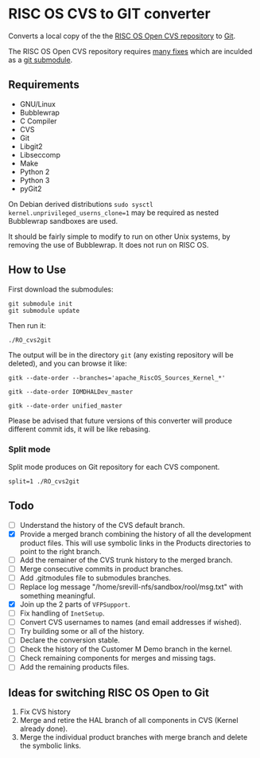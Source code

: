 # RISC OS CVS to GIT converter

Converts a local copy of the the [RISC OS Open CVS repository](https://www.riscosopen.org/content/downloads/risc-os-tarballs) to [Git](https://git-scm.com/).

The RISC OS Open CVS repository requires [many fixes](https://github.com/TimothyEBaldwin/RO_cvsroot/commits/fixes) which are inculded as a [git submodule](https://git-scm.com/book/en/v2/Git-Tools-Submodules).

## Requirements

* GNU/Linux
* Bubblewrap
* C Compiler
* CVS
* Git
* Libgit2
* Libseccomp
* Make
* Python 2
* Python 3
* pyGit2

On Debian derived distributions `sudo sysctl kernel.unprivileged_userns_clone=1` may be required as nested Bubblewrap sandboxes are used.

It should be fairly simple to modify to run on other Unix systems, by removing the use of Bubblewrap. It does not run on RISC OS.

## How to Use

First download the submodules:

```
git submodule init
git submodule update
```

Then run it:

```
./RO_cvs2git
```

The output will be in the directory `git` (any existing repository will be deleted), and you can browse it like:

```
gitk --date-order --branches='apache_RiscOS_Sources_Kernel_*'
```
```
gitk --date-order IOMDHALDev_master
```
```
gitk --date-order unified_master
```

Please be advised that future versions of this converter will produce different commit ids, it will be like rebasing.

### Split mode

Split mode produces on Git repository for each CVS component.

```
split=1 ./RO_cvs2git
```

## Todo

 - [ ] Understand the history of the CVS default branch.
 - [x] Provide a merged branch combining the history of all the development product files. This will use symbolic links in the Products directories to point to the right branch.
 - [ ] Add the remainer of the CVS trunk history to the merged branch.
 - [ ] Merge consecutive commits in product branches.
 - [ ] Add .gitmodules file to submodules branches.
 - [ ] Replace log message "/home/srevill-nfs/sandbox/rool/msg.txt" with something meaningful.
 - [x] Join up the 2 parts of `VFPSupport`.
 - [ ] Fix handling of `InetSetup`.
 - [ ] Convert CVS usernames to names (and email addresses if wished).
 - [ ] Try building some or all of the history.
 - [ ] Declare the conversion stable.
 - [ ] Check the history of the Customer M Demo branch in the kernel.
 - [ ] Check remaining components for merges and missing tags.
 - [ ] Add the remaining products files.

## Ideas for switching RISC OS Open to Git

1. Fix CVS history
2. Merge and retire the HAL branch of all components in CVS (Kernel already done).
3. Merge the individual product branches with merge branch and delete the symbolic links.
